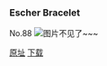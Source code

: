 ### Escher Bracelet
No.88
![图片不见了~~~](https://imgs.xkcd.com/comics/escher_wristband.jpg)

[原址](https://xkcd.com//88) [下载](https://imgs.xkcd.com/comics/escher_wristband.jpg)

